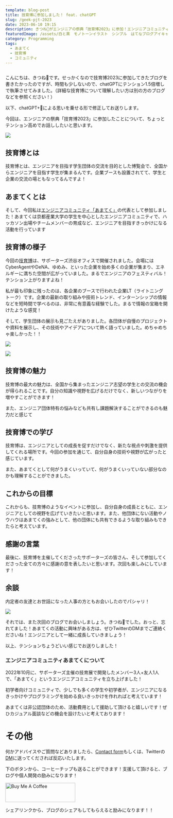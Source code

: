 ```yaml
---
template: blog-post
title: 技育博に参加しました！ feat. chatGPT
slug: /geek-pjt-2023
date: 2023-06-10 19:15
description: きつね🦊がエンジニアの祭典「技育博2023」に参加！エンジニアコミュニティ「あまてく」の代表として、全国のエンジニア志望学生と交流。企業LTや学生団体の展示についての感想、学び、そしてこれからの目標について熱く語ります。エンジニアとしての視野を広げる一つの経験として、ぜひご覧ください。下書きはchatGPT.
featuredImage: /assets/白と黒　モノトーンイラスト　シンプル　はてなブログアイキャッチ.png
category: Programming
tags:
  - あまてく
  - 技育博
  - コミュニティ
---
```

> ![]()

こんにちは、きつね🦊です。せっかくなので技育博2023に参加してきたブログを書きたかったのですが、時間も少しないので、chatGPTにテンション1.5倍増しで執筆させてみました。（詳細な技育博について理解したい方は別の方のブログなどを参照ください！）

以下、chatGPT+🦊による思いを乗せる形で修正してお送りします。

今回は、エンジニアの祭典「技育博2023」に参加したことについて、ちょっとテンション高めでお話ししたいと思います。

![](/assets/スクリーンショット-2023-06-10-19.42.56.png)

## 技育博とは

技育博とは、エンジニアを目指す学生団体の交流を目的とした博覧会で、全国からエンジニアを目指す学生が集まるんです。企業ブースも設置されてて、学生と企業の交流の場ともなってるんですよ！

## あまてくとは

そして、今回私は[エンジニアコミュニティ「あまてく」](https://www.notion.so/9728f0790eb44f4794b8fe531fbde9c7?pvs=21)の代表として参加しました！あまてくは京都産業大学の学生を中心としたエンジニアコミュニティで、ハッカソン出場やチームメンバーの育成など、エンジニアを目指すきっかけになる活動を行っています



## 技育博の様子

今回の[技育博](https://prtimes.jp/main/html/rd/p/000000026.000045025.html)は、サポーターズ渋谷オフィスで開催されました。会場にはCyberAgentやDeNA、ゆめみ、といった企業を始め多くの企業が集まり、エネルギーに満ちた空間が広がっていました。まるでエンジニアのフェスティバル！テンション上がりますよね！

私が最も印象に残ったのは、各企業のブースで行われた企業LT（ライトニングトーク）です。企業の最新の取り組みや技術トレンド、インターンシップの情報などを短時間で学べるのは、非常に有意義な経験でした。まるで情報の宝箱を開けたような感覚！

そして、学生団体の展示も見ごたえがありました。各団体が自慢のプロジェクトや資料を展示し、その技術やアイデアについて熱く語っていました。めちゃめちゃ楽しかった！！

![](/assets/img_1467-2.jpg)

![](/assets/img_1464-2.jpg)

## 技育博の魅力

技育博の最大の魅力は、全国から集まったエンジニア志望の学生との交流の機会が得られることです。自分の知識や視野を広げるだけでなく、新しいつながりを増やすことができます！

また、エンジニア団体特有の悩みなども共有し課題解決することができるのも魅力だと感じて

## 技育博での学び

技育博は、エンジニアとしての成長を促すだけでなく、新たな視点や刺激を提供してくれる場所です。今回の参加を通じて、自分自身の技術や視野が広がったと感じています。

また、あまてくとして何がうまくいっていて、何がうまくいっていない部分なのかも理解することができました。

## これからの目標

これからも、技育博のようなイベントに参加し、自分自身の成長とともに、エンジニアとしての視野を広げていきたいと思います。また、他団体にない活動やノウハウはあまてくの強みとして、他の団体にも共有できるような取り組みもできたらと考えています。

## 感謝の言葉

最後に、技育博を主催してくださったサポーターズの皆さん、そして参加してくださった全ての方々に感謝の意を表したいと思います。次回も楽しみにしています！

## 余談

内定者の友達とお世話になった人事の方ともお会いしたのでパシャリ！

![](/assets/img_1470-2.jpg)

それでは、また次回のブログでお会いしましょう。きつね🦊でした。おっと、忘れてました！あまてくの活動に興味がある方は、ぜひTwitterのDMまでご連絡くださいね！エンジニアとして一緒に成長していきましょう！

以上、テンションちょうどいい感じでお送りしました！

### エンジニアコミュニティあまてくについて

2022年10月に、サポーターズ主催の技育展で開発したメンバー3人+友人1人で、「あまてく」というエンジニアコミュニティを立ち上げました！

初学者向けコミュニティで、少しでも多くの学生や初学者が、エンジニアになるきっかけやプログラミングを始める良いきっかけを作れればと考えています！

あまてくは非公認団体のため、活動費用として援助して頂けると嬉しいです！ぜひカジュアル面談などの機会を設けたいと考えております！

# その他

何かアドバイスやご質問などありましたら、[Contact form](https://www.kitsune-blog.tokyo/contact)もしくは、Twitterの[DM](https://twitter.com/kitsune_yk)に送ってくだされば反応いたします。

下のボタンから、コーヒーチップも送ることができます！支援して頂けると、ブログや個人開発の励みになります！

<a href="https://www.buymeacoffee.com/kitsuneyk" target="_blank"><img src="https://cdn.buymeacoffee.com/buttons/v2/default-yellow.png" alt="Buy Me A Coffee" style="height: 60px !important;width: 217px !important;" ></a>

シェアリンクから、ブログのシェアもしてもらえると励みになります！！